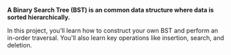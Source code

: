 **A Binary Search Tree (BST) is an common data structure where data is sorted hierarchically.**

In this project, you'll learn how to construct your own BST and perform an in-order traversal. You'll also learn key operations like insertion, search, and deletion.
